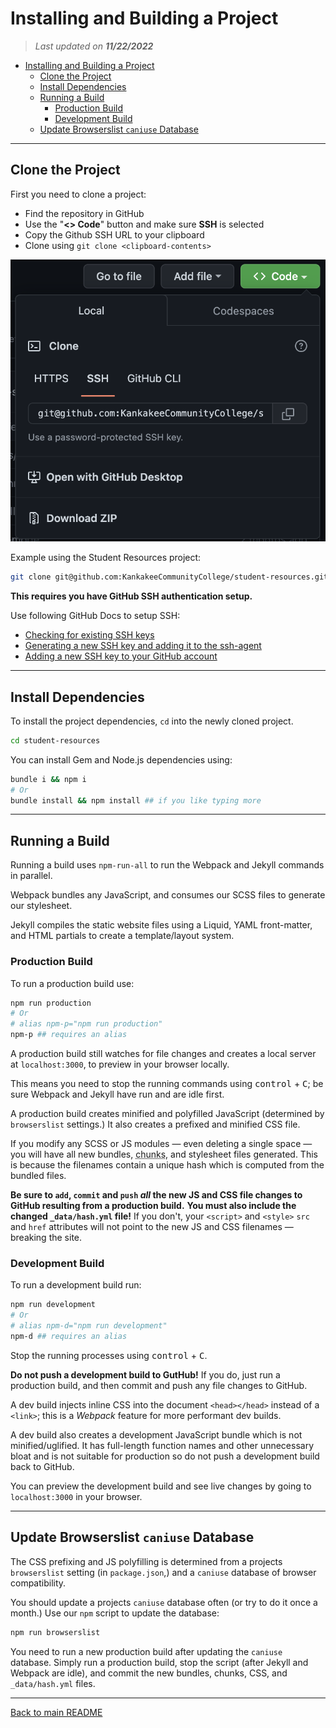 # Installing and Building a Project

> *Last updated on **11/22/2022***

- [Installing and Building a Project](#installing-and-building-a-project)
  - [Clone the Project](#clone-the-project)
  - [Install Dependencies](#install-dependencies)
  - [Running a Build](#running-a-build)
    - [Production Build](#production-build)
    - [Development Build](#development-build)
  - [Update Browserslist `caniuse` Database](#update-browserslist-caniuse-database)

-----

## Clone the Project

First you need to clone a project:

- Find the repository in GitHub
- Use the "**<> Code**" button and make sure **SSH** is selected
- Copy the Github SSH URL to your clipboard
- Clone using `git clone <clipboard-contents>`

![Screenshot of the GitHub "<> Code" button dropdown for student-resources](./assets/img/github-clone.png)

Example using the Student Resources project:

```bash
git clone git@github.com:KankakeeCommunityCollege/student-resources.git
```

**This requires you have GitHub SSH authentication setup.**

Use following GitHub Docs to setup SSH:

- [Checking for existing SSH keys](https://docs.github.com/en/authentication/connecting-to-github-with-ssh/checking-for-existing-ssh-keys)
- [Generating a new SSH key and adding it to the ssh-agent](https://docs.github.com/en/authentication/connecting-to-github-with-ssh/generating-a-new-ssh-key-and-adding-it-to-the-ssh-agent)
- [Adding a new SSH key to your GitHub account](https://docs.github.com/en/authentication/connecting-to-github-with-ssh/adding-a-new-ssh-key-to-your-github-account)


-----

## Install Dependencies

To install the project dependencies, `cd` into the newly cloned project.

```bash
cd student-resources
```

You can install Gem and Node.js dependencies using:
```bash
bundle i && npm i
# Or
bundle install && npm install ## if you like typing more
```

-----

## Running a Build

Running a build uses `npm-run-all` to run the Webpack and Jekyll commands in parallel.

Webpack bundles any JavaScript, and consumes our SCSS files to generate our stylesheet.

Jekyll compiles the static website files using a Liquid, YAML front-matter, and HTML partials to create a template/layout system.

### Production Build

To run a production build use:

```bash
npm run production
# Or
# alias npm-p="npm run production"
npm-p ## requires an alias
```

A production build still watches for file changes and creates a local server at `localhost:3000`, to preview in your browser locally.

This means you need to stop the running commands using <kbd>control</kbd> + <kbd>C</kbd>; be sure Webpack and Jekyll have run and are idle first.

A production build creates minified and polyfilled JavaScript (determined by `browserslist` settings.) It also creates a prefixed and minified CSS file.

If you modify any SCSS or JS modules — even deleting a single space — you will have all new bundles, <abbr title="Chunks are smaller modules of JS code which get imported (dynamically) into the main bundle.">chunks</abbr>, and stylesheet files generated. This is because the filenames contain a unique hash which is computed from the bundled files.

**Be sure to `add`, `commit` and `push` *all* the new JS and CSS file changes to GitHub resulting from a production build.** **You must also include the changed `_data/hash.yml` file!** If you don't, your `<script>` and `<style>` `src` and `href` attributes will not point to the new JS and CSS filenames — breaking the site.

### Development Build

To run a development build run:
```bash
npm run development
# Or
# alias npm-d="npm run development"
npm-d ## requires an alias
```

Stop the running processes using <kbd>control</kbd> + <kbd>C</kbd>.

**Do not push a development build to GutHub!** If you do, just run a production build, and then commit and push any file changes to GitHub.

A dev build injects inline CSS into the document `<head></head>` instead of a `<link>`; this is a *Webpack* feature for more performant dev builds.

A dev build also creates a development JavaScript bundle which is not minified/uglified. It has full-length function names and other unnecessary bloat and is not suitable for production so do not push a development build back to GitHub.

You can preview the development build and see live changes by going to `localhost:3000` in your browser.

-----

## Update Browserslist `caniuse` Database

The CSS prefixing and JS polyfilling is determined from a projects `browserslist` setting (in `package.json`,) and a `caniuse` database of browser compatibility.

You should update a projects `caniuse` database often (or try to do it once a month.) Use our `npm` script to update the database:
```bash
npm run browserslist
```

You need to run a new production build after updating the `caniuse` database. Simply run a production build, stop the script (after Jekyll and Webpack are idle), and commit the new bundles, chunks, CSS, and `_data/hash.yml` files.

-----

[Back to main README](./)
